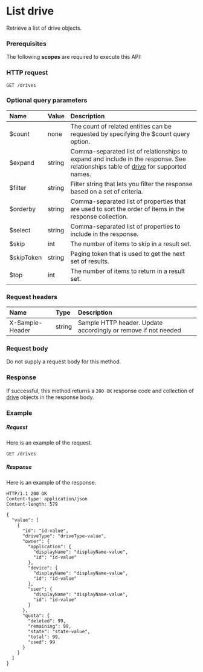 # List drive

Retrieve a list of drive objects.
### Prerequisites
The following **scopes** are required to execute this API: 
### HTTP request
<!-- { "blockType": "ignored" } -->
```http
GET /drives
```
### Optional query parameters
|Name|Value|Description|
|:---------------|:--------|:-------|
|$count|none|The count of related entities can be requested by specifying the $count query option.|
|$expand|string|Comma-separated list of relationships to expand and include in the response. See relationships table of [drive](../resources/drive.md) for supported names. |
|$filter|string|Filter string that lets you filter the response based on a set of criteria.|
|$orderby|string|Comma-separated list of properties that are used to sort the order of items in the response collection.|
|$select|string|Comma-separated list of properties to include in the response.|
|$skip|int|The number of items to skip in a result set.|
|$skipToken|string|Paging token that is used to get the next set of results.|
|$top|int|The number of items to return in a result set.|

### Request headers
| Name       | Type | Description|
|:-----------|:------|:----------|
| X-Sample-Header  | string  | Sample HTTP header. Update accordingly or remove if not needed|

### Request body
Do not supply a request body for this method.
### Response
If successful, this method returns a `200 OK` response code and collection of [drive](../resources/drive.md) objects in the response body.
### Example
##### Request
Here is an example of the request.
<!-- {
  "blockType": "request",
  "name": "get_drives"
}-->
```http
GET /drives
```
##### Response
Here is an example of the response.
<!-- {
  "blockType": "response",
  "truncated": false,
  "@odata.type": "microsoft.graph.drive",
  "isCollection": true
} -->
```http
HTTP/1.1 200 OK
Content-type: application/json
Content-length: 579

{
  "value": [
    {
      "id": "id-value",
      "driveType": "driveType-value",
      "owner": {
        "application": {
          "displayName": "displayName-value",
          "id": "id-value"
        },
        "device": {
          "displayName": "displayName-value",
          "id": "id-value"
        },
        "user": {
          "displayName": "displayName-value",
          "id": "id-value"
        }
      },
      "quota": {
        "deleted": 99,
        "remaining": 99,
        "state": "state-value",
        "total": 99,
        "used": 99
      }
    }
  ]
}
```

<!-- uuid: 57e02da2-b862-4b2f-836a-c2a183fcf46b
2015-10-21 09:49:44 UTC -->
<!-- {
  "type": "#page.annotation",
  "description": "List drive",
  "keywords": "",
  "section": "documentation",
  "tocPath": ""
}-->